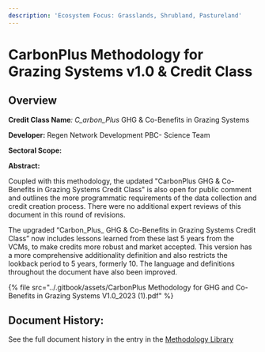 ```yaml
---
description: 'Ecosystem Focus: Grasslands, Shrubland, Pastureland'
---
```


# CarbonPlus Methodology for Grazing Systems v1.0 & Credit Class

## Overview

**Credit Class Name**_: C_arbon_Plus_ GHG & Co-Benefits in Grazing Systems&#x20;

**Developer:** Regen Network Development PBC- Science Team

**Sectoral Scope:**&#x20;

**Abstract:**

Coupled with this methodology, the updated "CarbonPlus GHG & Co-Benefits in Grazing Systems Credit Class" is also open for public comment and outlines the more programmatic requirements of the data collection and credit creation process.  There were no additional expert reviews of this document in this round of revisions.

The upgraded “Carbon_Plus_ GHG & Co-Benefits in Grazing Systems Credit Class” now includes lessons learned from these last 5 years from the VCMs, to make credits more robust and market accepted. This version has a more comprehensive additionality definition and also restricts the lookback period to 5 years, formerly 10. The language and definitions throughout the document have also been improved.



{% file src="../.gitbook/assets/CarbonPlus Methodology for GHG and Co-Benefits in Grazing Systems V1.0_2023 (1).pdf" %}

## Document History:

See the full document history in the entry in the [Methodology Library](https://app.gitbook.com/s/H1QmzemVpWDCJv0QlPOj/published-methodologies/carbonplus-methodology-for-grazing-systems-v1.0-and-credit-class)

